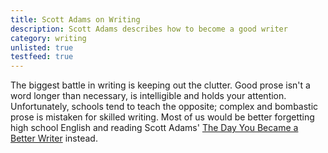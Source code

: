 ```yaml
---
title: Scott Adams on Writing
description: Scott Adams describes how to become a good writer
category: writing
unlisted: true
testfeed: true
---
```


The biggest battle in writing is keeping out the clutter. Good prose isn't a word longer than necessary, is intelligible and holds your attention. Unfortunately, schools tend to teach the opposite; complex and bombastic prose is mistaken for skilled writing. Most of us would be better forgetting high school English and reading Scott Adams' [The Day You Became a Better Writer](http://blog.dilbert.com/post/127310496506/the-day-you-became-a-better-writer-2nd-look) instead.
